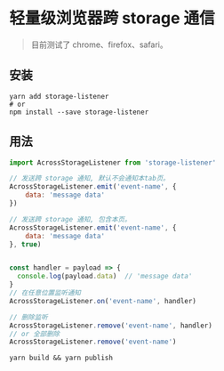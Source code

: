 # 轻量级浏览器跨 storage 通信

> 目前测试了 chrome、firefox、safari。

## 安装

```shell
yarn add storage-listener
# or
npm install --save storage-listener
```

## 用法

```javascript
import AcrossStorageListener from 'storage-listener'

// 发送跨 storage 通知, 默认不会通知本tab页。
AcrossStorageListener.emit('event-name', {
    data: 'message data'
})

// 发送跨 storage 通知, 包含本页。
AcrossStorageListener.emit('event-name', {
    data: 'message data'
}, true)


const handler = payload => {
  console.log(payload.data)  // 'message data'
}
// 在任意位置监听通知
AcrossStorageListener.on('event-name', handler)

// 删除监听
AcrossStorageListener.remove('event-name', handler)
// or 全部删除
AcrossStorageListener.remove('event-name')
```

```shell
yarn build && yarn publish
```
